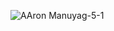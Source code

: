 
![AAron Manuyag-5-1](https://user-images.githubusercontent.com/112145512/216792428-725997bc-5ebb-440d-86fa-8799cd377172.jpg)
